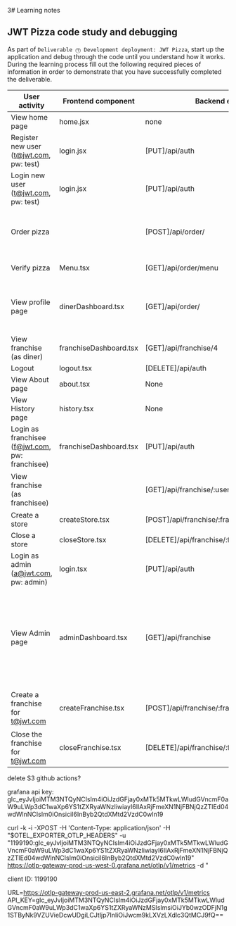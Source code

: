 3# Learning notes

## JWT Pizza code study and debugging

As part of `Deliverable ⓵ Development deployment: JWT Pizza`, start up the application and debug through the code until you understand how it works. During the learning process fill out the following required pieces of information in order to demonstrate that you have successfully completed the deliverable.

| User activity                                       | Frontend component | Backend endpoints | Database SQL |
| --------------------------------------------------- | ------------------ | ----------------- | ------------ |
| View home page                                      |     home.jsx       |     none          |     none     |
| Register new user<br/>(t@jwt.com, pw: test)         |      login.jsx     |     [PUT]/api/auth|INSERT INTO user (name, email, password) VALUES (?, ?, ?) INSERT INTO userRole (userId, role, objectId) VALUES (?, ?, ?)|
| Login new user<br/>(t@jwt.com, pw: test)            |        login.jsx   | [PUT]/api/auth    |`SELECT * FROM user WHERE email=?` `SELECT * FROM userRole WHERE userId=?` `INSERT INTO auth (token, userId) VALUES (?, ?)` |
| Order pizza                                         |           |[POST]/api/order/  |`INSERT INTO dinerOrder (dinerId, franchiseId, storeId, date) VALUES (?, ?, ?, now())`, `INSERT INTO orderItem (orderId, menuId, description, price) VALUES (?, ?, ?, ?)`,  |
| Verify pizza                                        |   Menu.tsx         |[GET]/api/order/menu|`INSERT INTO menu (title, description, image, price) VALUES (?, ?, ?, ?)`|
| View profile page                                   |  dinerDashboard.tsx|  [GET]/api/order/ |`SELECT id, franchiseId, storeId, date FROM dinerOrder WHERE dinerId=? LIMIT ${offset},${config.db.listPerPage}`, `SELECT id, menuId, description, price FROM orderItem WHERE orderId=?`|
| View franchise<br/>(as diner)                       |franchiseDashboard.tsx|[GET]/api/franchise/4|`SELECT id, name FROM franchise`, `SELECT id, name FROM store WHERE franchiseId=?` |
| Logout                                              |      logout.tsx    | [DELETE]/api/auth| `DELETE FROM auth WHERE token=?`|
| View About page                                     |     about.tsx      |  None             |     None     |
| View History page                                   |     history.tsx    |       None        |      None    |
| Login as franchisee<br/>(f@jwt.com, pw: franchisee) |franchiseDashboard.tsx|  [PUT]/api/auth |`SELECT * FROM user WHERE email=?`, `SELECT * FROM userRole WHERE userId=?`|
| View franchise<br/>(as franchisee)                  |                    |[GET]/api/franchise/:userid |`SELECT objectId FROM userRole WHERE role='franchisee' AND userId=?`,`SELECT id, name FROM franchise WHERE id in (${franchiseIds.join(',')})`|
| Create a store                                      |  createStore.tsx |[POST]/api/franchise/:franchiseId/store|`INSERT INTO store (franchiseId, name) VALUES (?, ?)`|
| Close a store                                       |  closeStore.tsx|[DELETE]/api/franchise/:franchiseId/store/:storeId|`DELETE FROM store WHERE franchiseId=? AND id=?`|
| Login as admin<br/>(a@jwt.com, pw: admin)           |      login.tsx |[PUT]/api/auth|`SELECT * FROM user WHERE email=?`, `SELECT * FROM userRole WHERE userId=?`, `INSERT INTO auth (token, userId) VALUES (?, ?)`|
| View Admin page                                     |  adminDashboard.tsx|[GET]/api/franchise|`SELECT id, name FROM franchise`, `SELECT id, name FROM store WHERE franchiseId=?`, `SELECT u.id, u.name, u.email FROM userRole AS ur JOIN user AS u ON u.id=ur.userId WHERE ur.objectId=? AND ur.role='franchisee'`, `SELECT s.id, s.name, COALESCE(SUM(oi.price), 0) AS totalRevenue FROM dinerOrder AS do JOIN orderItem AS oi ON do.id=oi.orderId RIGHT JOIN store AS s ON s.id=do.storeId WHERE s.franchiseId=? GROUP BY s.id`|
| Create a franchise for t@jwt.com                    |createFranchise.tsx|[POST]/api/franchise/:franchiseId| `SELECT id, name FROM user WHERE email=?`, `INSERT INTO franchise (name) VALUES (?)`, `INSERT INTO userRole (userId, role, objectId) VALUES (?, ?, ?)`|
| Close the franchise for t@jwt.com                   |closeFranchise.tsx|[DELETE]/api/franchise/:franchiseId|`DELETE FROM store WHERE franchiseId=?`, `DELETE FROM userRole WHERE objectId=?`, `DELETE FROM franchise WHERE id=?` |
 

delete S3 github actions?




grafana api key:
glc_eyJvIjoiMTM3NTQyNCIsIm4iOiJzdGFjay0xMTk5MTkwLWludGVncmF0aW9uLWp3dC1waXp6YS1tZXRyaWNzIiwiayI6IlAxRjFmeXN1NjFBNjQzZTlEd04wdWlnNCIsIm0iOnsiciI6InByb2QtdXMtd2VzdC0wIn19



curl -k -i -XPOST -H 'Content-Type: application/json' -H "$OTEL_EXPORTER_OTLP_HEADERS" -u "1199190:glc_eyJvIjoiMTM3NTQyNCIsIm4iOiJzdGFjay0xMTk5MTkwLWludGVncmF0aW9uLWp3dC1waXp6YS1tZXRyaWNzIiwiayI6IlAxRjFmeXN1NjFBNjQzZTlEd04wdWlnNCIsIm0iOnsiciI6InByb2QtdXMtd2VzdC0wIn19" https://otlp-gateway-prod-us-west-0.grafana.net/otlp/v1/metrics -d "






client ID: 1199190




URL=https://otlp-gateway-prod-us-east-2.grafana.net/otlp/v1/metrics
API_KEY=glc_eyJvIjoiMTM3NTQyNCIsIm4iOiJzdGFjay0xMTk5MTkwLWludGVncmF0aW9uLWp3dC1waXp6YS1tZXRyaWNzMSIsImsiOiJYb0wzODFjN1g1STByNk9VZUVieDcwUDgiLCJtIjp7InIiOiJwcm9kLXVzLXdlc3QtMCJ9fQ==